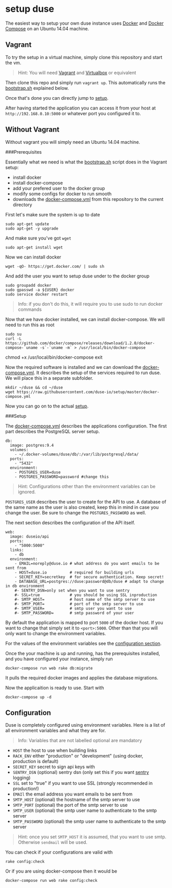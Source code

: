 setup duse
==========

The easiest way to setup your own duse instance uses
[Docker](https://www.docker.com/) and [Docker
Compose](https://docs.docker.com/compose/) on an Ubuntu 14.04 machine.

Vagrant
-------

To try the setup in a virtual machine, simply clone this repository and start
the vm.

> Hint: You will need [Vagrant](https://www.vagrantup.com/) and
> [Virtualbox](https://www.virtualbox.org/) or equivalent

Then clone this repo and simply run `vagrant up`. This automatically runs the
[bootstrap.sh](../master/bootstrap.sh) explained below.

Once that's done you can directly jump to [setup](#setup).

After having started the application you can access it from your host at
`http://192.168.0.10:5000` or whatever port you configured it to.

Without Vagrant
---------------

Without vagrant you will simply need an Ubuntu 14.04 machine.

###Prerequisites

Essentially what we need is what the [bootstrap.sh](../master/bootstrap.sh)
script does in the Vagrant setup:

* install docker
* install docker-compose
* add your prefered user to the docker group
* modify some configs for docker to run smooth
* downloads the [docker-compose.yml](../master/docker-compose.yml) from this
  repository to the current directory

First let's make sure the system is up to date

	sudo apt-get update
	sudo apt-get -y upgrade

And make sure you've got `wget`

	sudo apt-get install wget

Now we can install docker

	wget -qO- https://get.docker.com/ | sudo sh

And add the user you want to setup duse under to the docker group

	sudo groupadd docker
	sudo gpasswd -a ${USER} docker
	sudo service docker restart

> Info: if you don't do this, it will require you to use sudo to run docker
> commands

Now that we have docker installed, we can install docker-compose. We will need
to run this as root

	sudo su
	curl -L https://github.com/docker/compose/releases/download/1.2.0/docker-compose-`uname -s`-`uname -m` > /usr/local/bin/docker-compose
chmod +x /usr/local/bin/docker-compose
	exit

Now the required software is installed and we can download the
[docker-compose.yml](../master/docker-compose.yml). It describes the setup of
the services required to run duse. We will place this in a separate subfolder.

	mkdir ~/duse && cd ~/duse
	wget https://raw.githubusercontent.com/duse-io/setup/master/docker-compose.yml

Now you can go on to the actual [setup](#setup).

###Setup

The [docker-compose.yml](../master/docker-compose.yml) describes the
applications configuration. The first part describes the PostgreSQL server
setup.

```
db:
  image: postgres:9.4
  volumes:
    - ~/.docker-volumes/duse/db/:/var/lib/postgresql/data/
  ports:
    - "5432"
  environment:
    - POSTGRES_USER=duse
    - POSTGRES_PASSWORD=password #change this
```

> Hint: Configurations other than the environment variables can be ignored.

`POSTGRES_USER` describes the user to create for the API to use. A database of
the same name as the user is also created, keep this in mind in case you change
the user. Be sure to change the `POSTGRES_PASSWORD` as well.

The next section describes the configuration of the API itself.

```
web:
  image: duseio/api
  ports:
    - "5000:5000"
  links:
    - db
  environment:
    - EMAIL=noreply@duse.io # what address do you want emails to be sent from
    - HOST=duse.io          # required for building urls
    - SECRET_KEY=secretkey  # for secure authentication. Keep secret!
    - DATABASE_URL=postgres://duse:password@db/duse # adapt to change in db environment
    #- SENTRY_DSN=only set when you want to use sentry
    #- SSL=true             # you should be using SSL inproduction
    #- SMTP_HOST=           # host name of the smtp server to use
    #- SMTP_PORT=           # port of the smtp server to use
    #- SMTP_USER=           # smtp user you want to use
    #- SMTP_PASSWORD=       # smtp password of your user
```

By default the application is mapped to port `5000` of the docker host. If you
want to change that simply set it to `<port>:5000`. Other than that you will
only want to change the environment variables.

For the values of the environment variables see the [configuration
section](#configuration).

Once the your machine is up and running, has the prerequisites installed, and
you have configured your instance, simply run

	docker-compose run web rake db:migrate

It pulls the required docker images and applies the database migrations.

Now the applicaition is ready to use. Start with

	docker-compose up -d

Configuration
-------------

Duse is completely configured using environment variables. Here is a list of
all environment variables and what they are for.

> Info: Variables that are not labelled optional are mandatory

  * `HOST` the host to use when building links
  * `RACK_ENV` either "production" or "development" (using docker, production is default)
  * `SECRET_KEY` secret to sign api keys with
  * `SENTRY_DSN` (optional) sentry dsn (only set this if you want
    [sentry](https://getsentry.com/) logging)
  * `SSL` set to "true" if you want to use SSL (strongly recommended in
    production!)
  * `EMAIl` the email address you want emails to be sent from
  * `SMTP_HOST` (optional) the hostname of the smtp server to use
  * `SMTP_PORT` (optional) the port of the smtp server to use
  * `SMTP_USER` (optional) the smtp user name to authenticate to the smtp server
  * `SMTP_PASSWORD` (optional) the smtp user name to authenticate to the smtp server

> Hint: once you set `SMTP_HOST` it is assumed, that you want to use smtp.
> Otherwise `sendmail` will be used.

You can check if your configurations are valid with

	rake config:check

Or if you are using docker-compose then it would be

	docker-compose run web rake config:check
